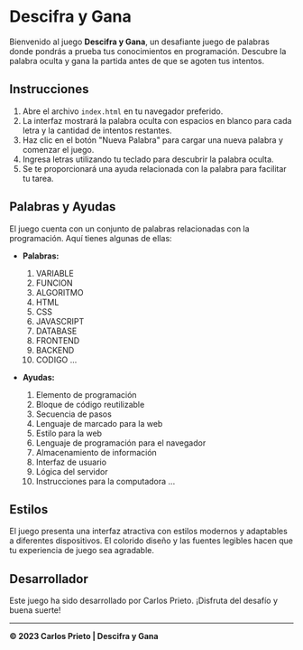 # Descifra y Gana

Bienvenido al juego **Descifra y Gana**, un desafiante juego de palabras donde pondrás a prueba tus conocimientos en programación. Descubre la palabra oculta y gana la partida antes de que se agoten tus intentos.

## Instrucciones

1. Abre el archivo `index.html` en tu navegador preferido.
2. La interfaz mostrará la palabra oculta con espacios en blanco para cada letra y la cantidad de intentos restantes.
3. Haz clic en el botón "Nueva Palabra" para cargar una nueva palabra y comenzar el juego.
4. Ingresa letras utilizando tu teclado para descubrir la palabra oculta.
5. Se te proporcionará una ayuda relacionada con la palabra para facilitar tu tarea.

## Palabras y Ayudas

El juego cuenta con un conjunto de palabras relacionadas con la programación. Aquí tienes algunas de ellas:

- **Palabras:**

  1. VARIABLE
  2. FUNCION
  3. ALGORITMO
  4. HTML
  5. CSS
  6. JAVASCRIPT
  7. DATABASE
  8. FRONTEND
  9. BACKEND
  10. CODIGO
      ...

- **Ayudas:**
  1. Elemento de programación
  2. Bloque de código reutilizable
  3. Secuencia de pasos
  4. Lenguaje de marcado para la web
  5. Estilo para la web
  6. Lenguaje de programación para el navegador
  7. Almacenamiento de información
  8. Interfaz de usuario
  9. Lógica del servidor
  10. Instrucciones para la computadora
      ...

## Estilos

El juego presenta una interfaz atractiva con estilos modernos y adaptables a diferentes dispositivos. El colorido diseño y las fuentes legibles hacen que tu experiencia de juego sea agradable.

## Desarrollador

Este juego ha sido desarrollado por Carlos Prieto. ¡Disfruta del desafío y buena suerte!

---

**&copy; 2023 Carlos Prieto | Descifra y Gana**
